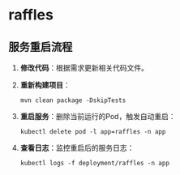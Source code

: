 # raffles

## 服务重启流程

1. **修改代码**：根据需求更新相关代码文件。

2. **重新构建项目**：
   ```shell
   mvn clean package -DskipTests
   ```

3. **重启服务**：删除当前运行的Pod，触发自动重启：
   ```shell
   kubectl delete pod -l app=raffles -n app
   ```

4. **查看日志**：监控重启后的服务日志：
   ```shell
   kubectl logs -f deployment/raffles -n app
   ```
